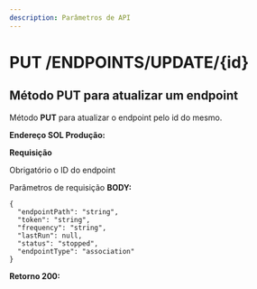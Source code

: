 ```yaml
---
description: Parâmetros de API
---
```


# PUT /ENDPOINTS/UPDATE/{id}

## Método PUT para atualizar um endpoint

Método **PUT** para atualizar o endpoint pelo id do mesmo.

**Endereço SOL Produção:**&#x20;

**Requisição**

Obrigatório o ID do endpoint

Parâmetros de requisição **BODY:**

```
{
  "endpointPath": "string",
  "token": "string",
  "frequency": "string",
  "lastRun": null,
  "status": "stopped",
  "endpointType": "association"
}
```

**Retorno 200:**

